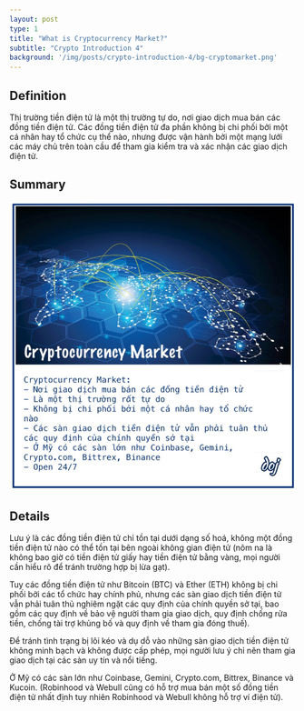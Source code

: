 ```yaml
---
layout: post
type: 1
title: "What is Cryptocurrency Market?"
subtitle: "Crypto Introduction 4"
background: '/img/posts/crypto-introduction-4/bg-cryptomarket.png'
---
```


## Definition

Thị trường tiền điện tử là một thị trường tự do, nơi giao dịch mua bán các đồng tiền điện tử. Các đồng tiền điện tử đa phần không bị chi phối bởi một cá nhân hay tổ chức cụ thể nào, nhưng được vận hành bởi một mạng lưới các máy chủ trên toàn cầu để tham gia kiểm tra và xác nhận các giao dịch điện tử.

## Summary
![crypto-introduction-4](/img/posts/crypto-introduction-4/sm-crytomarket.png)

## Details

Lưu ý là các đồng tiền điện tử chỉ tồn tại dưới dạng số hoá, không một đồng tiền điện tử nào có thể tồn tại bên ngoài không gian điện tử (nôm na là không bao giờ có tiền điện tử giấy hay tiền điện tử bằng vàng, mọi người cần hiểu rõ để tránh trường hợp bị lừa gạt).

Tuy các đồng tiền điện tử như Bitcoin (BTC) và Ether (ETH) không bị chi phối bởi các tổ chức hay chính phủ, nhưng các sàn giao dịch tiền điện tử vẫn phải tuân thủ nghiêm ngặt các quy định của chính quyền sở tại, bao gồm các quy định về bảo vệ người tham gia giao dịch, quy định chống rửa tiền, chống tài trợ khủng bố và quy định về tham gia đóng thuế).

Để tránh tình trạng bị lôi kéo và dụ dỗ vào những sàn giao dịch tiền điện tử không minh bạch và không được cấp phép, mọi người lưu ý chỉ nên tham gia giao dịch tại các sàn uy tín và nổi tiếng.

Ở Mỹ có các sàn lớn như Coinbase, Gemini, Crypto.com, Bittrex, Binance và Kucoin. (Robinhood và Webull cũng có hỗ trợ mua bán một số đồng tiền điện tử nhất định tuy nhiên Robinhood và Webull không hỗ trợ ví điện tử).